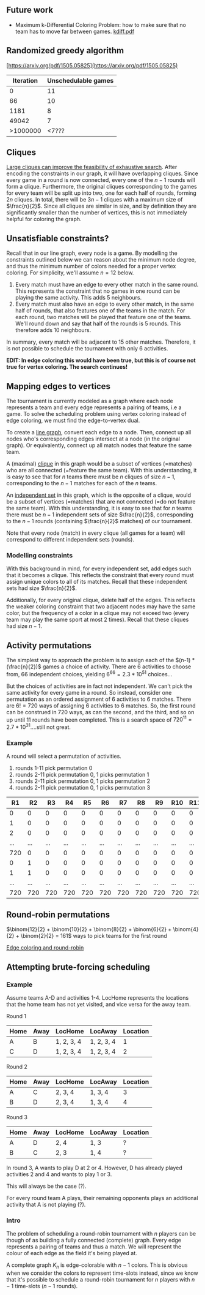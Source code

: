 ## Future work

- Maximum k-Differential Coloring Problem: how to make sure that no team has to move far between games.
  [kdiff.pdf](https://www2.cs.arizona.edu/~kobourov/kdiff.pdf)

## Randomized greedy algorithm

[https://arxiv.org/pdf/1505.05825](https://arxiv.org/pdf/1505.05825)

| Iteration | Unschedulable games |
| --------- | ------------------- |
| 0         | 11                  |
| 66        | 10                  |
| 1181      | 8                   |
| 49042     | 7                   |
| >1000000  | <7???               |

## Cliques

[Large cliques can improve the feasibility of exhaustive search](https://arxiv.org/pdf/1505.05825).
After encoding the constraints in our graph, it will have overlapping cliques. Since every game in a round is now connected, every one of the $n-1$ rounds will form a clique. Furthermore, the original cliques corresponding to the games for every team will be split up into two, one for each half of rounds, forming $2n$ cliques. In total, there will be $3n-1$ cliques with a maximum size of $\frac{n}{2}$. Since all cliques are similar in size, and by definition they are significantly smaller than the number of vertices, this is not immediately helpful for coloring the graph.

## Unsatisfiable constraints?

Recall that in our line graph, every node is a game. By modelling the constraints outlined below we can reason about the minimum node degree, and thus the minimum number of colors needed for a proper vertex coloring. For simplicity, we'll assume $n=12$ below.

1. Every match must have an edge to every other match in the same round. This represents the constraint that no games in one round can be playing the same activity. This adds 5 neighbours.
2. Every match must also have an edge to every other match, in the same half of rounds, that also features one of the teams in the match. For each round, two matches will be played that feature one of the teams. We'll round down and say that half of the rounds is 5 rounds. This therefore adds 10 neighbours.

In summary, every match will be adjacent to 15 other matches. Therefore, it is not possible to schedule the tournament with only 6 activities.

**EDIT: In edge coloring this would have been true, but this is of course not true for vertex coloring. The search continues!**

## Mapping edges to vertices

The tournament is currently modeled as a graph where each node represents a team and every edge represents a pairing of teams, i.e a game. To solve the scheduling problem using vertex coloring instead of edge coloring, we must find the edge-to-vertex dual.

To create a [line graph](https://en.wikipedia.org/wiki/Line_graph), convert each edge to a node. Then, connect up all nodes who's corresponding edges intersect at a node (in the original graph). Or equivalently, connect up all match nodes that feature the same team.

A (maximal) [clique](<https://en.wikipedia.org/wiki/Clique_(graph_theory)>) in this graph would be a subset of vertices (=matches) who are all connected (=feature the same team). With this understanding, it is easy to see that for $n$ teams there must be $n$ cliques of size $n-1$, corresponding to the $n-1$ matches for each of the $n$ teams.

An [independent set](<https://en.wikipedia.org/wiki/Independent_set_(graph_theory)>) in this graph, which is the opposite of a clique, would be a subset of vertices (=matches) that are not connected (=do not feature the same team). With this understanding, it is easy to see that for $n$ teams there must be $n-1$ independent sets of size $\frac{n}{2}$, corresponding to the $n-1$ rounds (containing $\frac{n}{2}$ matches) of our tournament.

Note that every node (match) in every clique (all games for a team) will correspond to different independent sets (rounds).

### Modelling constraints

With this background in mind, for every independent set, add edges such that it becomes a clique. This reflects the constraint that every round must assign unique colors to all of its matches. Recall that these independent sets had size $\frac{n}{2}$.

Additionally, for every original clique, delete half of the edges. This reflects the weaker coloring constraint that two adjacent nodes may have the same color, but the frequency of a color in a clique may not exceed two (every team may play the same sport at most 2 times). Recall that these cliques had size $n-1$.

## Activity permutations

The simplest way to approach the problem is to assign each of the $(n-1) * (\frac{n}{2})$ games a choice of activity. There are 6 activities to choose from, 66 independent choices, yielding $6^{66} = 2.3*10^{51}$ choices...

But the choices of activities are in fact not independent. We can't pick the same activity for every game in a round. So instead, consider one permutation as an ordered assignment of 6 activities to 6 matches. There are $6! = 720$ ways of assigning 6 activities to 6 matches.
So, the first round can be construed in 720 ways, as can the second, and the third, and so on up until 11 rounds have been completed. This is a search space of $720^{11} = 2.7*10^{31}$....still not great.

### Example

A round will select a permutation of activities.

1. rounds 1-11 pick permutation 0
2. rounds 2-11 pick permutation 0, 1 picks permutation 1
3. rounds 2-11 pick permutation 0, 1 picks permutation 2
4. rounds 2-11 pick permutation 0, 1 picks permutation 3

| R1  | R2  | R3  | R4  | R5  | R6  | R7  | R8  | R9  | R10 | R11 |
| --- | --- | --- | --- | --- | --- | --- | --- | --- | --- | --- |
| 0   | 0   | 0   | 0   | 0   | 0   | 0   | 0   | 0   | 0   | 0   |
| 1   | 0   | 0   | 0   | 0   | 0   | 0   | 0   | 0   | 0   | 0   |
| 2   | 0   | 0   | 0   | 0   | 0   | 0   | 0   | 0   | 0   | 0   |
| ... | ... | ... | ... | ... | ... | ... | ... | ... | ... | ... |
| 720 | 0   | 0   | 0   | 0   | 0   | 0   | 0   | 0   | 0   | 0   |
| 0   | 1   | 0   | 0   | 0   | 0   | 0   | 0   | 0   | 0   | 0   |
| 1   | 1   | 0   | 0   | 0   | 0   | 0   | 0   | 0   | 0   | 0   |
| ... | ... | ... | ... | ... | ... | ... | ... | ... | ... | ... |
| 720 | 720 | 720 | 720 | 720 | 720 | 720 | 720 | 720 | 720 | 720 |

## Round-robin permutations

$\binom{12}{2} + \binom{10}{2} + \binom{8}{2} + \binom{6}{2} + \binom{4}{2} + \binom{2}{2} = 161$ ways to pick teams for the first round

[Edge coloring and round-robin](<https://math.libretexts.org/Bookshelves/Combinatorics_and_Discrete_Mathematics/Combinatorics_(Morris)/03%3A_Graph_Theory/14%3A_Graph_Coloring/14.01%3A_Edge_Coloring>)

## Attempting brute-forcing scheduling

### Example

Assume teams A-D and activities 1-4. LocHome represents the locations that the home team has not yet visited, and vice versa for the away team.

Round 1

| Home | Away | LocHome    | LocAway    | Location |
| ---- | ---- | ---------- | ---------- | -------- |
| A    | B    | 1, 2, 3, 4 | 1, 2, 3, 4 | 1        |
| C    | D    | 1, 2, 3, 4 | 1, 2, 3, 4 | 2        |

Round 2

| Home | Away | LocHome | LocAway | Location |
| ---- | ---- | ------- | ------- | -------- |
| A    | C    | 2, 3, 4 | 1, 3, 4 | 3        |
| B    | D    | 2, 3, 4 | 1, 3, 4 | 4        |

Round 3

| Home | Away | LocHome | LocAway | Location |
| ---- | ---- | ------- | ------- | -------- |
| A    | D    | 2, 4    | 1, 3    | ?        |
| B    | C    | 2, 3    | 1, 4    | ?        |

In round 3, A wants to play D at 2 or 4. However, D has already played activities 2 and 4 and wants to play 1 or 3.

This will always be the case (?).

For every round team A plays, their remaining opponents plays an additional activity that A is not playing (?).

### Intro

The problem of scheduling a round-robin tournament with $n$ players can be though of as building a fully connected (complete) graph. Every edge represents a pairing of teams and thus a match. We will represent the colour of each edge as the field it's being played at.

A complete graph $K_n$ is edge-colorable with $n-1$ colors. This is obvious when we consider the colors to represent time-slots instead, since we know that it's possible to schedule a round-robin tournament for $n$ players with $n-1$ time-slots ($n-1$ rounds).
